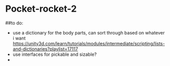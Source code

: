 # Pocket-rocket-2


##to do:
* use a dictionary for the body parts, can sort through based on whatever i want
https://unity3d.com/learn/tutorials/modules/intermediate/scripting/lists-and-dictionaries?playlist=17117
* use interfaces for pickable and sizable?
* 